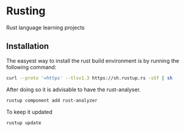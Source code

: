 Rusting
============
Rust language learning projects

## Installation
The easyest way to install the rust build environment is by running the following command:
```bash
curl --proto '=https' --tlsv1.3 https://sh.rustup.rs -sSf | sh
```

After doing so it is advisable to have the rust-analyser.
```bash
rustup component add rust-analyzer
```

To keep it updated
```bash
rustup update
```
